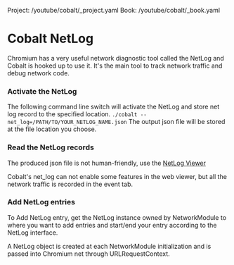 Project: /youtube/cobalt/_project.yaml
Book: /youtube/cobalt/_book.yaml

# Cobalt NetLog

Chromium has a very useful network diagnostic tool called the NetLog and Cobalt
is hooked up to use it. It's the main tool to track network traffic and debug
network code.

### Activate the NetLog

The following command line switch will activate the NetLog and store net log
record to the specified location.
`./cobalt --net_log=/PATH/TO/YOUR_NETLOG_NAME.json`
The output json file will be stored at the file location you choose.


### Read the NetLog records

The produced json file is not human-friendly, use the
[NetLog Viewer](https://netlog-viewer.appspot.com/#import)

Cobalt's net_log can not enable some features in the web viewer, but all the
network traffic is recorded in the event tab.


### Add NetLog entries

To Add NetLog entry, get the NetLog instance owned by NetworkModule to where you
want to add entries and start/end your entry according to the NetLog interface.

A NetLog object is created at each NetworkModule initialization and is passed
into Chromium net through URLRequestContext.
